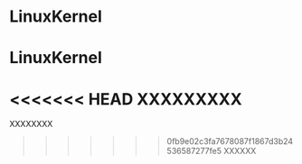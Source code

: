 # LinuxKernel
# LinuxKernel
<<<<<<< HEAD
XXXXXXXXX
=======
XXXXXXXX
>>>>>>> 0fb9e02c3fa7678087f1867d3b24536587277fe5
XXXXXX